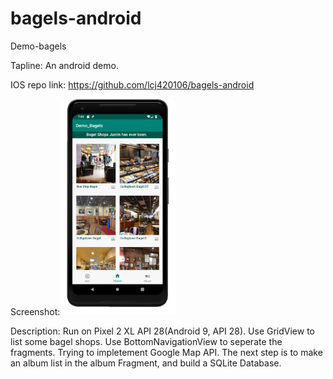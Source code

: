 # bagels-android

Demo-bagels

Tapline: An android demo.

IOS repo link: https://github.com/lcj420106/bagels-android

Screenshot:<img src="Demo-bagels-screenshot.png" width="186" height="346" title="Demo-bagels-screenshot">

Description: 
Run on Pixel 2 XL API 28(Android 9, API 28).
Use GridView to list some bagel shops. 
Use BottomNavigationView to seperate the fragments. 
Trying to impletement Google Map API. 
The next step is to make an album list in the album Fragment, and build a SQLite Database.
